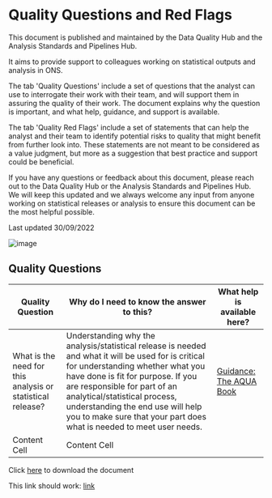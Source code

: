 # Quality Questions and Red Flags

This document is published and maintained by the Data Quality Hub and the Analysis Standards and Pipelines Hub.

It aims to provide support to colleagues working on statistical outputs and analysis in ONS.

The tab 'Quality Questions' include a set of questions that the analyst can use to interrogate their work with their team, and will support them in assuring the quality of their work. The document explains why the question is important, and what help, guidance, and support is available.

The tab 'Quality Red Flags' include a set of statements that can help the analyst and their team to identify potential risks to quality that might benefit from further look into. These statements are not meant to be considered as a value judgment, but more as a suggestion that best practice and support could be beneficial.

If you have any questions or feedback about this document, please reach out to the Data Quality Hub or the Analysis Standards and Pipelines Hub. We will keep this updated and we always welcome any input from anyone working on statistical releases or analysis to ensure this document can be the most helpful possible.

Last updated	30/09/2022

![image](https://user-images.githubusercontent.com/92517253/194540467-6b7c2375-0a73-401b-921a-18a12300575c.png)

## Quality Questions


| Quality Question  | Why do I need to know the answer to this? | What help is available here? |
| ------------- | ------------- | ------------- |
| What is the need for this analysis or statistical release?  |  Understanding why the analysis/statistical release is needed and what it will be used for is critical for understanding whether what you have done is fit for purpose. If you are responsible for part of an analytical/statistical process, understanding the end use will help you to make sure that your part does what is needed to meet user needs. | [Guidance: The AQUA Book](https://assets.publishing.service.gov.uk/government/uploads/system/uploads/attachment_data/file/416478/aqua_book_final_web.pdf)
| Content Cell  | Content Cell  | 

Click [here](https://github.com/BixLaw/Quality-Questions-and-Red-Flags/blob/master/docs/Quality%20Questions%20and%20Quality%20Red%20Flags.pdf) to download the document


This link should work: [link](https://assets.publishing.service.gov.uk/government/uploads/system/uploads/attachment_data/file/416478/aqua_book_final_web.pdf)
